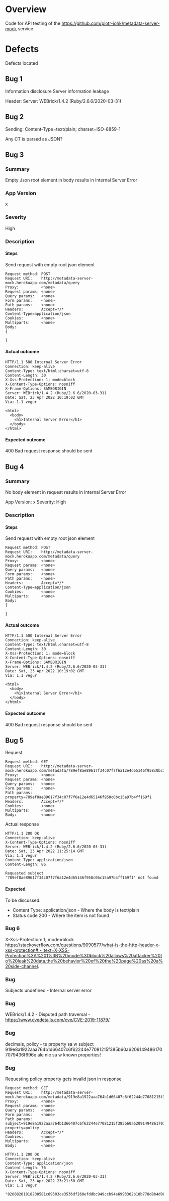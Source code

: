 # Overview

Code for API testing of the https://github.com/piotr-iohk/metadata-server-mock service

# Defects

Defects located

## Bug 1

Information disclosure
Server information leakage

Header:
Server: WEBrick/1.4.2 (Ruby/2.6.6/2020-03-31)

## Bug 2

Sending:
Content-Type=text/plain; charset=ISO-8859-1

Any CT is parsed as JSON?

## Bug 3

### Summary

Empty Json root element in body results in Internal Server Error

### App Version

x

### Severity

High

### Description

#### Steps

Send request with empty root json element

```
Request method:	POST
Request URI:	http://metadata-server-mock.herokuapp.com/metadata/query
Proxy:			<none>
Request params:	<none>
Query params:	<none>
Form params:	<none>
Path params:	<none>
Headers:		Accept=*/*
Content-Type=application/json
Cookies:		<none>
Multiparts:		<none>
Body:
{

}
```

#### Actual outcome

```
HTTP/1.1 500 Internal Server Error
Connection: keep-alive
Content-Type: text/html;charset=utf-8
Content-Length: 30
X-Xss-Protection: 1; mode=block
X-Content-Type-Options: nosniff
X-Frame-Options: SAMEORIGIN
Server: WEBrick/1.4.2 (Ruby/2.6.6/2020-03-31)
Date: Sat, 23 Apr 2022 10:19:02 GMT
Via: 1.1 vegur

<html>
  <body>
    <h1>Internal Server Error</h1>
  </body>
</html>
```

#### Expected outcome

400 Bad request response should be sent

## Bug 4

### Summary

No body element in request results in Internal Server Error

App Version: x
Severity: High

### Description

#### Steps

Send request with empty root json element

```
Request method:	POST
Request URI:	http://metadata-server-mock.herokuapp.com/metadata/query
Proxy:			<none>
Request params:	<none>
Query params:	<none>
Form params:	<none>
Path params:	<none>
Headers:		Accept=*/*
Content-Type=application/json
Cookies:		<none>
Multiparts:		<none>
Body:
{

}
```

#### Actual outcome

```
HTTP/1.1 500 Internal Server Error
Connection: keep-alive
Content-Type: text/html;charset=utf-8
Content-Length: 30
X-Xss-Protection: 1; mode=block
X-Content-Type-Options: nosniff
X-Frame-Options: SAMEORIGIN
Server: WEBrick/1.4.2 (Ruby/2.6.6/2020-03-31)
Date: Sat, 23 Apr 2022 10:19:02 GMT
Via: 1.1 vegur

<html>
  <body>
    <h1>Internal Server Error</h1>
  </body>
</html>
```

#### Expected outcome

400 Bad request response should be sent

## Bug 5

Request
```
Request method:	GET
Request URI:	http://metadata-server-mock.herokuapp.com/metadata/789ef8ae89617f34c07f7f6a12e4d65146f958c0bc15a97b4ff169f1
Proxy:			<none>
Request params:	<none>
Query params:	<none>
Form params:	<none>
Path params:	property=789ef8ae89617f34c07f7f6a12e4d65146f958c0bc15a97b4ff169f1
Headers:		Accept=*/*
Cookies:		<none>
Multiparts:		<none>
Body:			<none>
```
Actual response
```
HTTP/1.1 200 OK
Connection: keep-alive
X-Content-Type-Options: nosniff
Server: WEBrick/1.4.2 (Ruby/2.6.6/2020-03-31)
Date: Sat, 23 Apr 2022 11:25:14 GMT
Via: 1.1 vegur
Content-Type: application/json
Content-Length: 86

Requested subject '789ef8ae89617f34c07f7f6a12e4d65146f958c0bc15a97b4ff169f1' not found
```
#### Expected
To be discussed:

- Content Type: application/json - Where the body is text/plain
- Status code 200 - Where the item is not found

### Bug 6

X-Xss-Protection: 1; mode=block
https://stackoverflow.com/questions/9090577/what-is-the-http-header-x-xss-protection#:~:text=X-XSS-Protection%3A%201%3B%20mode%3Dblock%20allows%20attacker%20to%20leak%20data,the%20behavior%20of%20the%20page%20as%20a%20side-channel.

### Bug

Subjects undefined - Internal server error

### Bug
WEBrick/1.4.2  - Disputed path traversal - 
https://www.cvedetails.com/cve/CVE-2019-11879/

### Bug

decimals, policy - te property sa w subject 919e8a1922aaa764b1d66407c6f62244e77081215f385b60a62091494861707079436f696e ale nie sa w known properties!

### Bug

Requesting policy property gets invalid json in response

```
Request method:	GET
Request URI:	http://metadata-server-mock.herokuapp.com/metadata/919e8a1922aaa764b1d66407c6f62244e77081215f385b60a62091494861707079436f696e/properties/policy
Proxy:			<none>
Request params:	<none>
Query params:	<none>
Form params:	<none>
Path params:	subject=919e8a1922aaa764b1d66407c6f62244e77081215f385b60a62091494861707079436f696e
property=policy
Headers:		Accept=*/*
Cookies:		<none>
Multiparts:		<none>
Body:			<none>
```
```
HTTP/1.1 200 OK
Connection: keep-alive
Content-Type: application/json
Content-Length: 76
X-Content-Type-Options: nosniff
Server: WEBrick/1.4.2 (Ruby/2.6.6/2020-03-31)
Date: Sat, 23 Apr 2022 23:21:50 GMT
Via: 1.1 vegur

"82008201818200581c69303ce3536df260efddbc949ccb94e6993302b10b778d8b4d98bfb5"
```